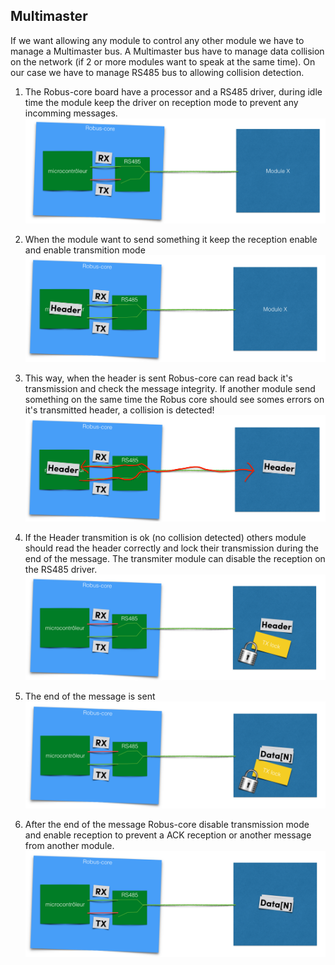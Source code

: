 ## Multimaster
If we want allowing any module to control any other module we have to manage a Multimaster bus. A Multimaster bus have to manage data collision on the network (if 2 or more modules want to speak at the same time). On our case we have to manage RS485 bus to allowing collision detection.

1. The Robus-core board have a processor and a RS485 driver, during idle time the module keep the driver on reception mode to prevent any incomming messages.
![multimaster step 1](../img/multimaster1.png)

2. When the module want to send something it keep the reception enable and enable transmition mode
![multimaster step 2](../img/multimaster2.png)

3. This way, when the header is sent Robus-core can read back it's transmission and check the message integrity. If another module send something on the same time the Robus core should see somes errors on it's transmitted header, a collision is detected!
![multimaster step 3](../img/multimaster3.png)

4. If the Header transmition is ok (no collision detected) others module should read the header correctly and lock their transmission during the end of the message. The transmiter module can disable the reception on the RS485 driver.
![multimaster step 4](../img/multimaster4.png)

5. The end of the message is sent
![multimaster step 5](../img/multimaster5.png)

6. After the end of the message Robus-core disable transmission mode and enable reception to prevent a ACK reception or another message from another module.
![multimaster step 6](../img/multimaster6.png)